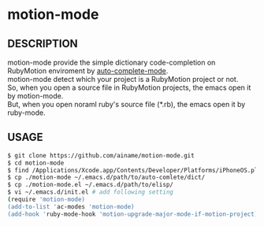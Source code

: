 # motion-mode
## DESCRIPTION
motion-mode provide the simple dictionary code-completion on RubyMotion enviroment by [auto-complete-mode](http://github.com/auto-complete/auto-complete).  
motion-mode detect which your project is a RubyMotion project or not.  
So, when you open a source file in RubyMotion projects, the emacs open it by motion-mode.  
But, when you open noraml ruby's source file (*.rb), the emacs open it by ruby-mode.  

## USAGE
```sh
$ git clone https://github.com/ainame/motion-mode.git
$ cd motion-mode
$ find /Applications/Xcode.app/Contents/Developer/Platforms/iPhoneOS.platform/Developer/SDKs/iPhoneOS6.1.sdk/System/Library/Frameworks -name "*.h" | xargs ruby make_dict.rb
$ cp ./motion-mode ~/.emacs.d/path/to/auto-comlete/dict/
$ cp ./motion-mode.el ~/.emacs.d/path/to/elisp/
$ vi ~/.emacs.d/init.el # add following setting
(require 'motion-mode)
(add-to-list 'ac-modes 'motion-mode)
(add-hook 'ruby-mode-hook 'motion-upgrade-major-mode-if-motion-project)
```
